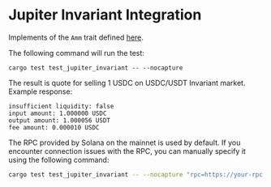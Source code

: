 # Jupiter Invariant Integration

Implements of the `Amm` trait defined [here](https://github.com/jup-ag/rust-amm-implementation).

The following command will run the test:
```shell
cargo test test_jupiter_invariant -- --nocapture
```
The result is quote for selling 1 USDC on USDC/USDT Invariant market. Example response:
```
insufficient liquidity: false
input amount: 1.000000 USDC
output amount: 1.000056 USDT
fee amount: 0.000010 USDC
```
The RPC provided by Solana on the mainnet is used by default. If you encounter connection issues with the RPC, you can manually specify it using the following command:
```bash
cargo test test_jupiter_invariant -- --nocapture "rpc=https://your-rpc.com/..."
```

